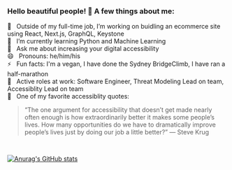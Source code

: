 ### Hello beautiful people! 👋 A few things about me:  
🔭&nbsp;&nbsp;&nbsp;Outside of my full-time job, I’m working on buidling an ecommerce site using React, Next.js, GraphQL, Keystone  
🌱&nbsp;&nbsp;&nbsp;I’m currently learning Python and Machine Learning  
💬&nbsp;&nbsp;&nbsp;Ask me about increasing your digital accessibility  
😄&nbsp;&nbsp;&nbsp;Pronouns: he/him/his  
⚡&nbsp;&nbsp;&nbsp;Fun facts: I'm a vegan, I have done the Sydney BridgeClimb, I have ran a half-marathon  
:muscle:&nbsp;&nbsp;&nbsp;Active roles at work: Software Engineer, Threat Modeling Lead on team, Accessiblity Lead on team  
:speech_balloon:&nbsp;&nbsp;&nbsp;One of my favorite accessiblity quotes:  
> “The one argument for accessibility that doesn’t get made nearly often enough is how extraordinarily better it makes some people’s lives. How many opportunities do we have to dramatically improve people’s lives just by doing our job a little better?”  ― Steve Krug
  
<pre>

</pre>
[![Anurag's GitHub stats](https://github-readme-stats.vercel.app/api?username=youhavechad&count_private=true&show_icons=true&theme=midnight-purple&title_color=FFF)](https://github.com/anuraghazra/github-readme-stats)

